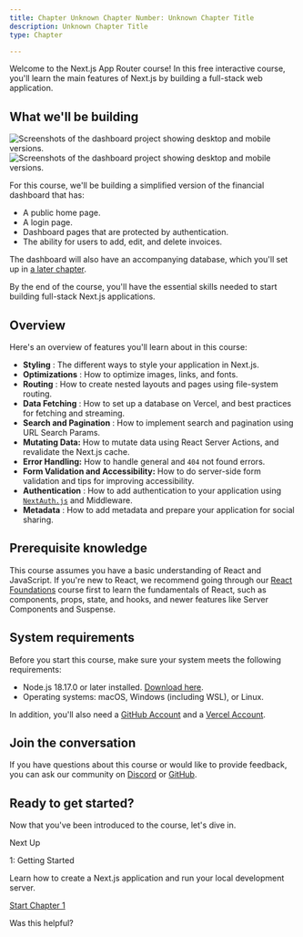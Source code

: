 ```yaml
---
title: Chapter Unknown Chapter Number: Unknown Chapter Title
description: Unknown Chapter Title
type: Chapter

---
```


Welcome to the Next.js App Router course! In this free interactive course,
you'll learn the main features of Next.js by building a full-stack web
application.

## What we'll be building

![Screenshots of the dashboard project showing desktop and mobile
versions.](/_next/image?url=%2Flearn%2Flight%2Fdashboard.png&w=3840&q=75)![Screenshots
of the dashboard project showing desktop and mobile
versions.](/_next/image?url=%2Flearn%2Fdark%2Fdashboard.png&w=3840&q=75)

For this course, we'll be building a simplified version of the financial
dashboard that has:

- A public home page.
- A login page.
- Dashboard pages that are protected by authentication.
- The ability for users to add, edit, and delete invoices.

The dashboard will also have an accompanying database, which you'll set up in
[a later chapter](/learn/dashboard-app/setting-up-your-database).

By the end of the course, you'll have the essential skills needed to start
building full-stack Next.js applications.

## Overview

Here's an overview of features you'll learn about in this course:

- **Styling** : The different ways to style your application in Next.js.
- **Optimizations** : How to optimize images, links, and fonts.
- **Routing** : How to create nested layouts and pages using file-system routing.
- **Data Fetching** : How to set up a database on Vercel, and best practices for fetching and streaming.
- **Search and Pagination** : How to implement search and pagination using URL Search Params.
- **Mutating Data:** How to mutate data using React Server Actions, and revalidate the Next.js cache.
- **Error Handling:** How to handle general and `404` not found errors.
- **Form Validation and Accessibility:** How to do server-side form validation and tips for improving accessibility.
- **Authentication** : How to add authentication to your application using [`NextAuth.js`](https://next-auth.js.org/) and Middleware.
- **Metadata** : How to add metadata and prepare your application for social sharing.

## Prerequisite knowledge

This course assumes you have a basic understanding of React and JavaScript. If
you're new to React, we recommend going through our [React
Foundations](/learn/react-foundations) course first to learn the fundamentals
of React, such as components, props, state, and hooks, and newer features like
Server Components and Suspense.

## System requirements

Before you start this course, make sure your system meets the following
requirements:

- Node.js 18.17.0 or later installed. [Download here](https://nodejs.org/en).
- Operating systems: macOS, Windows (including WSL), or Linux.

In addition, you'll also need a [GitHub Account](https://github.com/join/) and
a [Vercel Account](https://vercel.com/signup).

## Join the conversation

If you have questions about this course or would like to provide feedback, you
can ask our community on [Discord](https://discord.com/invite/Q3AsD4efFC) or
[GitHub](https://github.com/vercel/next-learn).

## Ready to get started?

Now that you've been introduced to the course, let's dive in.

Next Up

1: Getting Started

Learn how to create a Next.js application and run your local development
server.

[Start Chapter 1](/learn/dashboard-app/getting-started)

Was this helpful?

